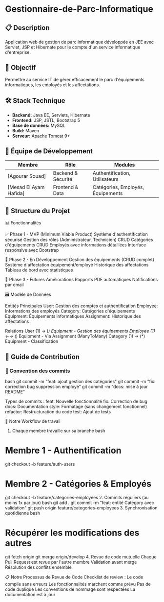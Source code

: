 # Gestionnaire-de-Parc-Informatique

## 📋 Description
Application web de gestion de parc informatique développée en JEE avec Servlet, JSP et Hibernate pour le compte d'un service informatique d'entreprise.

## 🎯 Objectif
Permettre au service IT de gérer efficacement le parc d'équipements informatiques, les employés et les affectations.

## 🛠️ Stack Technique
- **Backend:** Java EE, Servlets, Hibernate
- **Frontend:** JSP, JSTL, Bootstrap 5
- **Base de données:** MySQL
- **Build:** Maven
- **Serveur:** Apache Tomcat 9+

## 👥 Équipe de Développement
| Membre | Rôle | Modules |
|--------|------|---------|
| [Agourar Souad] | Backend & Sécurité | Authentification, Utilisateurs |
| [Mesad El Ayam Hafida] | Frontend & Data | Catégories, Employés, Équipements |

## 📁 Structure du Projet




📊 Fonctionnalités

✅ Phase 1 - MVP (Minimum Viable Product)
Système d'authentification sécurisé
Gestion des rôles (Administrateur, Technicien)
CRUD Catégories d'équipements
CRUD Employés avec informations détaillées
Interface responsive avec Bootstrap

🔄 Phase 2 - En Développement
Gestion des équipements (CRUD complet)
Système d'affectation équipement/employé
Historique des affectations
Tableau de bord avec statistiques

🎯 Phase 3 - Futures Améliorations
Rapports PDF automatiques
Notifications par email

🗃️ Modèle de Données

Entités Principales
User: Gestion des comptes et authentification
Employee: Informations des employés
Category: Catégories d'équipements
Equipment: Équipements informatiques
Assignment: Historique des affectations

Relations
User (1) → (*) Equipment - Gestion des équipements
Employee (1) ←→ (*) Equipment - Via Assignment (ManyToMany)
Category (1) → (*) Equipment - Classification
## 🤝 Guide de Contribution

### 📝 Convention des commits
bash
git commit -m "feat: ajout gestion des catégories"
git commit -m "fix: correction bug suppression employé"
git commit -m "docs: mise à jour README"

Types de commits :
feat: Nouvelle fonctionnalité
fix: Correction de bug
docs: Documentation
style: Formatage (sans changement fonctionnel)
refactor: Restructuration du code
test: Ajout de tests

🔄 Notre Workflow de travail
1. Chaque membre travaille sur sa branche
bash
# Membre 1 - Authentification
git checkout -b feature/auth-users

# Membre 2 - Catégories & Employés  
git checkout -b feature/categories-employees
2. Commits réguliers (au moins 1x par jour)
bash
git add .
git commit -m "feat: entité Category avec validation"
git push origin feature/categories-employees
3. Synchronisation quotidienne
bash
# Récupérer les modifications des autres
git fetch origin
git merge origin/develop
4. Revue de code mutuelle
Chaque Pull Request est revue par l'autre membre
Validation avant merge
Résolution des conflits ensemble

📋 Notre Processus de Revue de Code
Checklist de review :
Le code compile sans erreurs
Les fonctionnalités marchent comme prévu
Pas de code dupliqué
Les conventions de nommage sont respectées
La documentation est à jour
